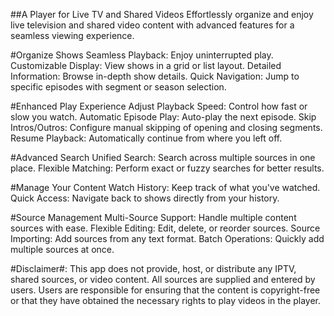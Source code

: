 ##A Player for Live TV and Shared Videos
Effortlessly organize and enjoy live television and shared video content with advanced features for a seamless viewing experience.

#Organize Shows
Seamless Playback: Enjoy uninterrupted play.
Customizable Display: View shows in a grid or list layout.
Detailed Information: Browse in-depth show details.
Quick Navigation: Jump to specific episodes with segment or season selection.

#Enhanced Play Experience
Adjust Playback Speed: Control how fast or slow you watch.
Automatic Episode Play: Auto-play the next episode.
Skip Intros/Outros: Configure manual skipping of opening and closing segments.
Resume Playback: Automatically continue from where you left off.

#Advanced Search
Unified Search: Search across multiple sources in one place.
Flexible Matching: Perform exact or fuzzy searches for better results.

#Manage Your Content
Watch History: Keep track of what you've watched.
Quick Access: Navigate back to shows directly from your history.

#Source Management
Multi-Source Support: Handle multiple content sources with ease.
Flexible Editing: Edit, delete, or reorder sources.
Source Importing: Add sources from any text format.
Batch Operations: Quickly add multiple sources at once.

#Disclaimer#: This app does not provide, host, or distribute any IPTV, shared sources, or video content. All sources are supplied and entered by users. Users are responsible for ensuring that the content is copyright-free or that they have obtained the necessary rights to play videos in the player.


